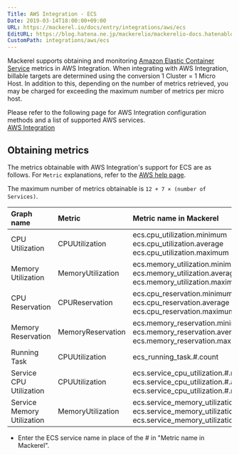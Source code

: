```yaml
---
Title: AWS Integration - ECS
Date: 2019-03-14T18:00:00+09:00
URL: https://mackerel.io/docs/entry/integrations/aws/ecs
EditURL: https://blog.hatena.ne.jp/mackerelio/mackerelio-docs.hatenablog.mackerel.io/atom/entry/17680117126999845154
CustomPath: integrations/aws/ecs
---
```


Mackerel supports obtaining and monitoring <a href="https://aws.amazon.com/jp/ecs/" target="_blank">Amazon Elastic Container Service</a> metrics in AWS Integration. When integrating with AWS Integration, billable targets are determined using the conversion 1 Cluster = 1 Micro Host.
In addition to this, depending on the number of metrics retrieved, you may be charged for exceeding the maximum number of metrics per micro host.

Please refer to the following page for AWS Integration configuration methods and a list of supported AWS services.<br>
<a href="https://mackerel.io/docs/entry/integrations/aws">AWS Integration</a>

## Obtaining metrics
The metrics obtainable with AWS Integration's support for ECS are as follows. For `Metric` explanations, refer to the <a href="https://docs.aws.amazon.com/AmazonECS/latest/developerguide/cloudwatch-metrics.html" target="_blank">AWS help page</a>.

The maximum number of metrics obtainable is `12 + 7 × (number of Services)`.

|Graph name|Metric|Metric name in Mackerel|Unit|Statistics|
|:--|:--|:--|:--|:--|
|CPU Utilization|CPUUtilization|ecs.cpu_utilization.minimum<br>ecs.cpu_utilization.average<br>ecs.cpu_utilization.maximum|percentage|Minimum<br>Average<br>Maximum|
|Memory Utilization|MemoryUtilization|ecs.memory_utilization.minimum<br>ecs.memory_utilization.average<br>ecs.memory_utilization.maximum|percentage|Minimum<br>Average<br>Maximum|
|CPU Reservation|CPUReservation|ecs.cpu_reservation.minimum<br>ecs.cpu_reservation.average<br>ecs.cpu_reservation.maximum|percentage|Minimum<br>Average<br>Maximum|
|Memory Reservation|MemoryReservation|ecs.memory_reservation.minimum<br>ecs.memory_reservation.average<br>ecs.memory_reservation.maximum|percentage|Minimum<br>Average<br>Maximum|
|Running Task|CPUUtilization|ecs_running_task.#.count|integer|SampleCount|
|Service CPU Utilization|CPUUtilization|ecs.service_cpu_utilization.#.minimum<br>ecs.service_cpu_utilization.#.average<br>ecs.service_cpu_utilization.#.maximum|percentage|Minimum<br>Average<br>Maximum|
|Service Memory Utilization|MemoryUtilization|ecs.service_memory_utilization.#.minimum<br>ecs.service_memory_utilization.#.average<br>ecs.service_memory_utilization.#.maximum|percentage|Minimum<br>Average<br>Maximum|

- Enter the ECS service name in place of the # in "Metric name in Mackerel".
